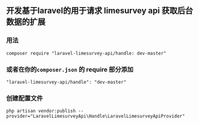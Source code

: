 ## 开发基于laravel的用于请求 limesurvey api 获取后台数据的扩展

### 用法
```
composer require "laravel-limesurvey-api/handle: dev-master"
```
### 或者在你的```composer.json``` 的 require 部分添加
```
"laravel-limesurvey-api/handle": "dev-master"
```
### 创建配置文件
```
php artisan vendor:publish --provider="LaravelLimesurveyApi\Handle\LaravelLimesurveyApiProvider"
```
